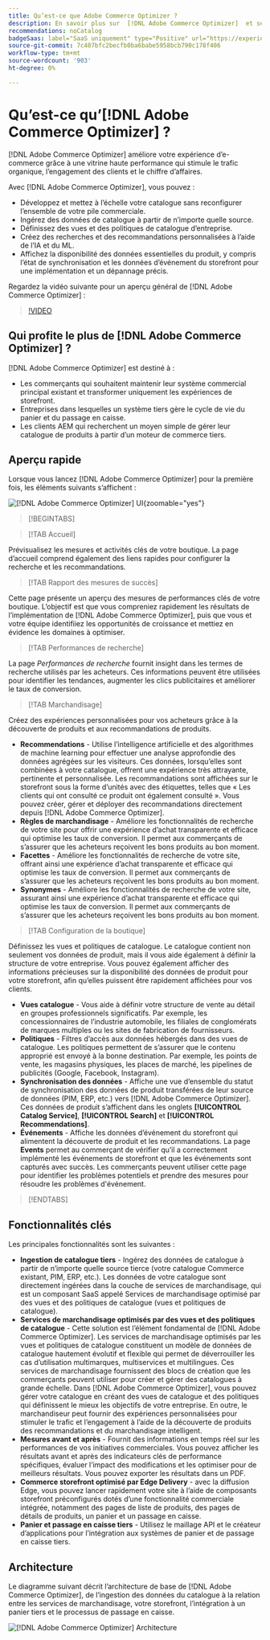 ```yaml
---
title: Qu’est-ce que Adobe Commerce Optimizer ?
description: En savoir plus sur  [!DNL Adobe Commerce Optimizer]  et ses principales fonctionnalités.
recommendations: noCatalog
badgeSaas: label="SaaS uniquement" type="Positive" url="https://experienceleague.adobe.com/fr/docs/commerce/user-guides/product-solutions" tooltip="S’applique uniquement aux projets Adobe Commerce as a Cloud Service et Adobe Commerce Optimizer (infrastructure SaaS gérée par Adobe)."
source-git-commit: 7c407bfc2becfb0ba6babe5958bcb790c178f406
workflow-type: tm+mt
source-wordcount: '903'
ht-degree: 0%

---
```


# Qu’est-ce qu’[!DNL Adobe Commerce Optimizer] ?

[!DNL Adobe Commerce Optimizer] améliore votre expérience d’e-commerce grâce à une vitrine haute performance qui stimule le trafic organique, l’engagement des clients et le chiffre d’affaires.

Avec [!DNL Adobe Commerce Optimizer], vous pouvez :

- Développez et mettez à l’échelle votre catalogue sans reconfigurer l’ensemble de votre pile commerciale.
- Ingérez des données de catalogue à partir de n’importe quelle source.
- Définissez des vues et des politiques de catalogue d’entreprise.
- Créez des recherches et des recommandations personnalisées à l’aide de l’IA et du ML.
- Affichez la disponibilité des données essentielles du produit, y compris l’état de synchronisation et les données d’événement du storefront pour une implémentation et un dépannage précis.

Regardez la vidéo suivante pour un aperçu général de [!DNL Adobe Commerce Optimizer] :

>[!VIDEO](https://video.tv.adobe.com/v/3450226)

## Qui profite le plus de [!DNL Adobe Commerce Optimizer] ?

[!DNL Adobe Commerce Optimizer] est destiné à :

- Les commerçants qui souhaitent maintenir leur système commercial principal existant et transformer uniquement les expériences de storefront.
- Entreprises dans lesquelles un système tiers gère le cycle de vie du panier et du passage en caisse.
- Les clients AEM qui recherchent un moyen simple de gérer leur catalogue de produits à partir d’un moteur de commerce tiers.

## Aperçu rapide

Lorsque vous lancez [!DNL Adobe Commerce Optimizer] pour la première fois, les éléments suivants s’affichent :

![[!DNL Adobe Commerce Optimizer] UI](./assets/user-interface.png){zoomable="yes"}

>[!BEGINTABS]

>[!TAB Accueil]

Prévisualisez les mesures et activités clés de votre boutique. La page d’accueil comprend également des liens rapides pour configurer la recherche et les recommandations.

>[!TAB Rapport des mesures de succès]

Cette page présente un aperçu des mesures de performances clés de votre boutique. L’objectif est que vous compreniez rapidement les résultats de l’implémentation de [!DNL Adobe Commerce Optimizer], puis que vous et votre équipe identifiiez les opportunités de croissance et mettiez en évidence les domaines à optimiser.

>[!TAB Performances de recherche]

La page *Performances de recherche* fournit insight dans les termes de recherche utilisés par les acheteurs. Ces informations peuvent être utilisées pour identifier les tendances, augmenter les clics publicitaires et améliorer le taux de conversion.

>[!TAB Marchandisage]

Créez des expériences personnalisées pour vos acheteurs grâce à la découverte de produits et aux recommandations de produits.

- **Recommendations** - Utilise l’intelligence artificielle et des algorithmes de machine learning pour effectuer une analyse approfondie des données agrégées sur les visiteurs. Ces données, lorsqu’elles sont combinées à votre catalogue, offrent une expérience très attrayante, pertinente et personnalisée. Les recommandations sont affichées sur le storefront sous la forme d’unités avec des étiquettes, telles que « Les clients qui ont consulté ce produit ont également consulté ». Vous pouvez créer, gérer et déployer des recommandations directement depuis [!DNL Adobe Commerce Optimizer].
- **Règles de marchandisage** - Améliore les fonctionnalités de recherche de votre site pour offrir une expérience d’achat transparente et efficace qui optimise les taux de conversion. Il permet aux commerçants de s’assurer que les acheteurs reçoivent les bons produits au bon moment.
- **Facettes** - Améliore les fonctionnalités de recherche de votre site, offrant ainsi une expérience d’achat transparente et efficace qui optimise les taux de conversion. Il permet aux commerçants de s’assurer que les acheteurs reçoivent les bons produits au bon moment.
- **Synonymes** - Améliore les fonctionnalités de recherche de votre site, assurant ainsi une expérience d’achat transparente et efficace qui optimise les taux de conversion. Il permet aux commerçants de s’assurer que les acheteurs reçoivent les bons produits au bon moment.

>[!TAB Configuration de la boutique]

Définissez les vues et politiques de catalogue. Le catalogue contient non seulement vos données de produit, mais il vous aide également à définir la structure de votre entreprise. Vous pouvez également afficher des informations précieuses sur la disponibilité des données de produit pour votre storefront, afin qu’elles puissent être rapidement affichées pour vos clients.

- **Vues catalogue** - Vous aide à définir votre structure de vente au détail en groupes professionnels significatifs. Par exemple, les concessionnaires de l’industrie automobile, les filiales de conglomérats de marques multiples ou les sites de fabrication de fournisseurs.
- **Politiques** - Filtres d’accès aux données hébergés dans des vues de catalogue. Les politiques permettent de s’assurer que le contenu approprié est envoyé à la bonne destination. Par exemple, les points de vente, les magasins physiques, les places de marché, les pipelines de publicités (Google, Facebook, Instagram).
- **Synchronisation des données** - Affiche une vue d’ensemble du statut de synchronisation des données de produit transférées de leur source de données (PIM, ERP, etc.) vers [!DNL Adobe Commerce Optimizer]. Ces données de produit s’affichent dans les onglets **[!UICONTROL Catalog Service]**, **[!UICONTROL Search]** et **[!UICONTROL Recommendations]**.
- **Événements** - Affiche les données d’événement du storefront qui alimentent la découverte de produit et les recommandations. La page **Events** permet au commerçant de vérifier qu’il a correctement implémenté les événements de storefront et que les événements sont capturés avec succès. Les commerçants peuvent utiliser cette page pour identifier les problèmes potentiels et prendre des mesures pour résoudre les problèmes d&#39;événement.

>[!ENDTABS]

## Fonctionnalités clés

Les principales fonctionnalités sont les suivantes :

- **Ingestion de catalogue tiers** - Ingérez des données de catalogue à partir de n’importe quelle source tierce (votre catalogue Commerce existant, PIM, ERP, etc.). Les données de votre catalogue sont directement ingérées dans la couche de services de marchandisage, qui est un composant SaaS appelé Services de marchandisage optimisé par des vues et des politiques de catalogue (vues et politiques de catalogue).
- **Services de marchandisage optimisés par des vues et des politiques de catalogue** - Cette solution est l’élément fondamental de [!DNL Adobe Commerce Optimizer]. Les services de marchandisage optimisés par les vues et politiques de catalogue constituent un modèle de données de catalogue hautement évolutif et flexible qui permet de déverrouiller les cas d’utilisation multimarques, multiservices et multilingues. Ces services de marchandisage fournissent des blocs de création que les commerçants peuvent utiliser pour créer et gérer des catalogues à grande échelle. Dans [!DNL Adobe Commerce Optimizer], vous pouvez gérer votre catalogue en créant des vues de catalogue et des politiques qui définissent le mieux les objectifs de votre entreprise. En outre, le marchandiseur peut fournir des expériences personnalisées pour stimuler le trafic et l’engagement à l’aide de la découverte de produits&#x200B; des recommandations et du marchandisage intelligent.
- **Mesures avant et après** - Fournit des informations en temps réel sur les performances de vos initiatives commerciales. Vous pouvez afficher les résultats avant et après des indicateurs clés de performance spécifiques, évaluer l’impact des modifications et les optimiser pour de meilleurs résultats. Vous pouvez exporter les résultats dans un PDF.
- **Commerce storefront optimisé par Edge Delivery** - avec la diffusion Edge, vous pouvez lancer rapidement votre site à l’aide de composants storefront préconfigurés dotés d’une fonctionnalité commerciale intégrée, notamment des pages de liste de produits, des pages de détails de produits, un panier et un passage en caisse.
- **Panier et passage en caisse tiers** - Utilisez le maillage API et le créateur d’applications pour l’intégration aux systèmes de panier et de passage en caisse tiers.

## Architecture

Le diagramme suivant décrit l’architecture de base de [!DNL Adobe Commerce Optimizer], de l’ingestion des données du catalogue à la relation entre les services de marchandisage, votre storefront, l’intégration à un panier tiers et le processus de passage en caisse.

![[!DNL Adobe Commerce Optimizer] Architecture ](./assets/architecture.png)
